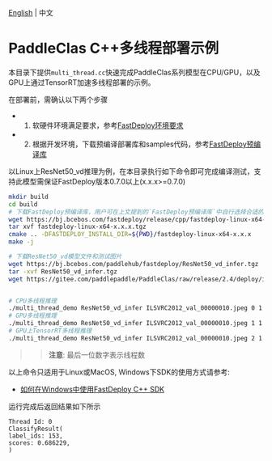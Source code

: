 [English](README.md) | 中文

# PaddleClas C++多线程部署示例

本目录下提供`multi_thread.cc`快速完成PaddleClas系列模型在CPU/GPU，以及GPU上通过TensorRT加速多线程部署的示例。

在部署前，需确认以下两个步骤

- 1. 软硬件环境满足要求，参考[FastDeploy环境要求](../../../../docs/cn/build_and_install/download_prebuilt_libraries.md)  
- 2. 根据开发环境，下载预编译部署库和samples代码，参考[FastDeploy预编译库](../../../../docs/cn/build_and_install/download_prebuilt_libraries.md)

以Linux上ResNet50_vd推理为例，在本目录执行如下命令即可完成编译测试，支持此模型需保证FastDeploy版本0.7.0以上(x.x.x>=0.7.0)

```bash
mkdir build
cd build
# 下载FastDeploy预编译库，用户可在上文提到的`FastDeploy预编译库`中自行选择合适的版本使用
wget https://bj.bcebos.com/fastdeploy/release/cpp/fastdeploy-linux-x64-x.x.x.tgz
tar xvf fastdeploy-linux-x64-x.x.x.tgz
cmake .. -DFASTDEPLOY_INSTALL_DIR=${PWD}/fastdeploy-linux-x64-x.x.x
make -j

# 下载ResNet50_vd模型文件和测试图片
wget https://bj.bcebos.com/paddlehub/fastdeploy/ResNet50_vd_infer.tgz
tar -xvf ResNet50_vd_infer.tgz
wget https://gitee.com/paddlepaddle/PaddleClas/raw/release/2.4/deploy/images/ImageNet/ILSVRC2012_val_00000010.jpeg


# CPU多线程推理
./multi_thread_demo ResNet50_vd_infer ILSVRC2012_val_00000010.jpeg 0 1
# GPU多线程推理
./multi_thread_demo ResNet50_vd_infer ILSVRC2012_val_00000010.jpeg 1 1
# GPU上TensorRT多线程推理
./multi_thread_demo ResNet50_vd_infer ILSVRC2012_val_00000010.jpeg 2 1
```
>> **注意**: 最后一位数字表示线程数

以上命令只适用于Linux或MacOS, Windows下SDK的使用方式请参考:  
- [如何在Windows中使用FastDeploy C++ SDK](../../../../docs/cn/faq/use_sdk_on_windows.md)

运行完成后返回结果如下所示
```
Thread Id: 0
ClassifyResult(
label_ids: 153,
scores: 0.686229,
)
```
